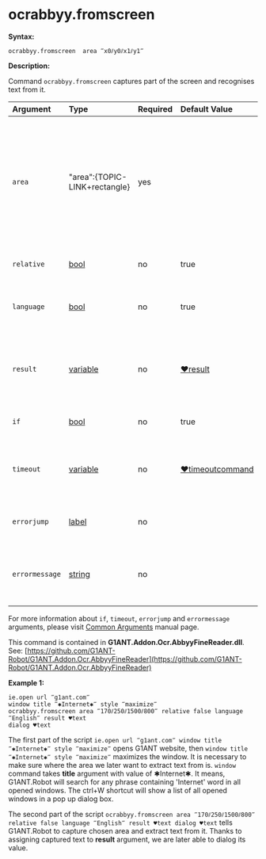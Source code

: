 # ocrabbyy.fromscreen

**Syntax:**

```text
ocrabbyy.fromscreen  area ‴x0⫽y0⫽x1⫽y1‴
```

**Description:**

Command `ocrabbyy.fromscreen` captures part of the screen and recognises text from it.

| Argument | Type | Required | Default Value | Description |
| :--- | :--- | :--- | :--- | :--- |
| `area` | "area":{TOPIC-LINK+rectangle} | yes |  | specifies screen area to be captured in format x0⫽y0⫽x1⫽y1 \(x0,y0 – coordinates of a top left corner; x1,y1 – coordinates of a right bottom corner of the area\) |
| `relative` | [bool](https://github.com/G1ANT-Robot/G1ANT.Manual/blob/master/G1ANT-Language/Structures/bool.md) | no | true | runs the command only if condition is true |
| `language` | [bool](https://github.com/G1ANT-Robot/G1ANT.Manual/blob/master/G1ANT-Language/Structures/bool.md) | no | true | the language which should be considered trying to recognize text |
| `result` | [variable](https://github.com/G1ANT-Robot/G1ANT.Manual/blob/master/G1ANT-Language/Special-Characters/variable.md) | no | [♥result](https://github.com/G1ANT-Robot/G1ANT.Manual/blob/master/G1ANT-Language/Common-Arguments.md) | name of variable \(of type AbbyyDocument\) where command’s result will be stored |
| `if` | [bool](https://github.com/G1ANT-Robot/G1ANT.Manual/blob/master/G1ANT-Language/Structures/bool.md) | no | true | runs the command only if condition is true |
| `timeout` | [variable](https://github.com/G1ANT-Robot/G1ANT.Manual/blob/master/G1ANT-Language/Special-Characters/variable.md) | no | [♥timeoutcommand](https://github.com/G1ANT-Robot/G1ANT.Manual/blob/master/G1ANT-Language/Variables/Special-Variables.md) | specifies time in milliseconds for G1ANT.Robot to wait for the command to be executed |
| `errorjump` | [label](https://github.com/G1ANT-Robot/G1ANT.Manual/blob/master/G1ANT-Language/Structures/label.md) | no |  | name of the label to jump to if given `timeout` expires |
| `errormessage` | [string](https://github.com/G1ANT-Robot/G1ANT.Manual/blob/master/G1ANT-Language/Structures/string.md) | no |  | message that will be shown in case error occurs and no `errorjump` argument is specified |

For more information about `if`, `timeout`, `errorjump` and `errormessage` arguments, please visit [Common Arguments](https://github.com/G1ANT-Robot/G1ANT.Manual/blob/master/G1ANT-Language/Common-Arguments.md) manual page.

This command is contained in **G1ANT.Addon.Ocr.AbbyyFineReader.dll**. See: [https://github.com/G1ANT-Robot/G1ANT.Addon.Ocr.AbbyyFineReader](https://github.com/G1ANT-Robot/G1ANT.Addon.Ocr.AbbyyFineReader)

**Example 1:**

```text
ie.open url ‴g1ant.com‴
window title ‴✱Internet✱‴ style ‴maximize‴
ocrabbyy.fromscreen area ‴170⫽250⫽1500⫽800‴ relative false language ‴English‴ result ♥text
dialog ♥text
```

The first part of the script `ie.open url ‴g1ant.com‴ window title ‴✱Internet✱‴ style ‴maximize‴` opens G1ANT website, then `window title ‴✱Internet✱‴ style ‴maximize‴` maximizes the window. It is necessary to make sure where the area we later want to extract text from is. `window` command takes **title** argument with value of ✱Internet✱. It means, G1ANT.Robot will search for any phrase containing 'Internet' word in all opened windows. The ctrl+W shortcut will show a list of all opened windows in a pop up dialog box.

The second part of the script `ocrabbyy.fromscreen area ‴170⫽250⫽1500⫽800‴ relative false language ‴English‴ result ♥text dialog ♥text` tells G1ANT.Robot to capture chosen area and extract text from it. Thanks to assigning captured text to **result** argument, we are later able to dialog its value.


